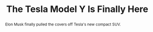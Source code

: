 ---
category: news
title: The Tesla Model Y Is Finally Here
abstract: Elon Musk finally pulled the covers off Tesla's new compact SUV.
publishedDateTime: 2019-03-15T04:25:42Z
sourceUrl: http://www.roadandtrack.com/new-cars/future-cars/a26827259/2021-tesla-model-y-reveal-photos-specs-price/
type: article

provider:
  name: Road & Track
  id: V_AA8XXC3_global
tags:
  - Autos

images: 
  - url: assets/images/2019/3/The-Tesla-Model-Y-Is-Finally-Here-1.jpg
    width: 1200
    height: 601
    quality: 79
    title: The Tesla Model Y Is Finally Here
    attribution: 
    focalRegion:
      x1: 608
      x2: 608
      y1: 298
      y2: 298

---